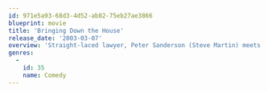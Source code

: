 ```yaml
---
id: 971e5a93-68d3-4d52-ab82-75eb27ae3866
blueprint: movie
title: 'Bringing Down the House'
release_date: '2003-03-07'
overview: 'Straight-laced lawyer, Peter Sanderson (Steve Martin) meets and falls in love with online chat friend "Lawyer-Girl", Charlene Morton (Queen Latifah), only to discover she''s a convicted bank robber. Charlene escapes from jail and comes looking for Peter to help clear her name.'
genres:
  -
    id: 35
    name: Comedy
---
```

